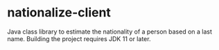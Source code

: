 nationalize-client
==================

Java class library to estimate the nationality of a person based on a last name.
Building the project requires JDK 11 or later.
